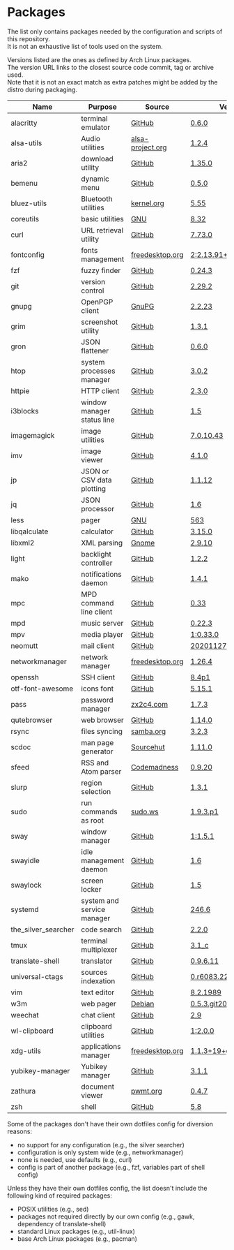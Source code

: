 # Packages

The list only contains packages needed by the configuration and scripts of this repository.  
It is not an exhaustive list of tools used on the system.

Versions listed are the ones as defined by Arch Linux packages.  
The version URL links to the closest source code commit, tag or archive used.  
Note that it is not an exact match as extra patches might be added by the distro during packaging.

| Name                   | Purpose                              | Source                                                                                 | Version                                                                                                                     |
|------------------------|--------------------------------------|----------------------------------------------------------------------------------------|-----------------------------------------------------------------------------------------------------------------------------|
| alacritty              | terminal emulator                    | [GitHub](https://github.com/jwilm/alacritty)                                           | [0.6.0](https://github.com/jwilm/alacritty/releases/tag/v0.6.0)                                                             |
| alsa-utils             | Audio utilities                      | [alsa-project.org](http://git.alsa-project.org/?p=alsa-utils.git)                      | [1.2.4](http://git.alsa-project.org/?p=alsa-utils.git;a=tag;h=v1.2.4)                                                       |
| aria2                  | download utility                     | [GitHub](https://github.com/aria2/aria2)                                               | [1.35.0](https://github.com/aria2/aria2/releases/tag/release-1.35.0)                                                        |
| bemenu                 | dynamic menu                         | [GitHub](https://github.com/Cloudef/bemenu)                                            | [0.5.0](https://github.com/Cloudef/bemenu/releases/tag/0.5.0)                                                               |
| bluez-utils            | Bluetooth utilities                  | [kernel.org](https://git.kernel.org/pub/scm/bluetooth/bluez.git)                       | [5.55](https://git.kernel.org/pub/scm/bluetooth/bluez.git/tag/?h=5.55)                                                      |
| coreutils              | basic utilities                      | [GNU](http://git.savannah.gnu.org/cgit/coreutils.git/)                                 | [8.32](http://git.savannah.gnu.org/cgit/coreutils.git/tag/?h=v8.32)                                                         |
| curl                   | URL retrieval utility                | [GitHub](https://github.com/curl/curl)                                                 | [7.73.0](https://github.com/curl/curl/releases/tag/curl-7_73_0)                                                             |
| fontconfig             | fonts management                     | [freedesktop.org](https://cgit.freedesktop.org/fontconfig/)                            | [2:2.13.91+48+gfcb0420](https://cgit.freedesktop.org/fontconfig/commit/?id=fcb042028126d79ea5a5fa015b2b034b98656e73)        |
| fzf                    | fuzzy finder                         | [GitHub](https://github.com/junegunn/fzf)                                              | [0.24.3](https://github.com/junegunn/fzf/releases/tag/0.24.3)                                                               |
| git                    | version control                      | [GitHub](https://github.com/git/git)                                                   | [2.29.2](https://github.com/git/git/releases/tag/v2.29.2)                                                                   |
| gnupg                  | OpenPGP client                       | [GnuPG](https://git.gnupg.org/cgi-bin/gitweb.cgi?p=gnupg.git)                          | [2.2.23](https://git.gnupg.org/cgi-bin/gitweb.cgi?p=gnupg.git;a=tag;h=gnupg-2.2.23)                                         |
| grim                   | screenshot utility                   | [GitHub](https://github.com/emersion/grim)                                             | [1.3.1](https://github.com/emersion/grim/releases/tag/v1.3.1)                                                               |
| gron                   | JSON flattener                       | [GitHub](https://github.com/tomnomnom/gron)                                            | [0.6.0](https://github.com/tomnomnom/gron/releases/tag/v0.6.0)                                                              |
| htop                   | system processes manager             | [GitHub](https://github.com/hishamhm/htop)                                             | [3.0.2](https://github.com/htop-dev/htop/releases/tag/3.0.2)                                                                |
| httpie                 | HTTP client                          | [GitHub](https://github.com/jakubroztocil/httpie)                                      | [2.3.0](https://github.com/jakubroztocil/httpie/releases/tag/2.3.0)                                                         |
| i3blocks               | window manager status line           | [GitHub](https://github.com/vivien/i3blocks)                                           | [1.5](https://github.com/vivien/i3blocks/releases/tag/1.5)                                                                  |
| imagemagick            | image utilities                      | [GitHub](https://github.com/ImageMagick/ImageMagick)                                   | [7.0.10.43](https://github.com/ImageMagick/ImageMagick/releases/tag/7.0.10-43)                                              |
| imv                    | image viewer                         | [GitHub](https://github.com/eXeC64/imv)                                                | [4.1.0](https://github.com/eXeC64/imv/releases/tag/v4.1.0)                                                                  |
| jp                     | JSON or CSV data plotting            | [GitHub](https://github.com/sgreben/jp)                                                | [1.1.12](https://github.com/sgreben/jp/releases/tag/1.1.12)                                                                 |
| jq                     | JSON processor                       | [GitHub](https://github.com/stedolan/jq)                                               | [1.6](https://github.com/stedolan/jq/releases/tag/jq-1.6)                                                                   |
| less                   | pager                                | [GNU](http://ftp.gnu.org/gnu/less/)                                                    | [563](http://ftp.gnu.org/gnu/less/less-563.tar.gz)                                                                          |
| libqalculate           | calculator                           | [GitHub](https://github.com/Qalculate/libqalculate)                                    | [3.15.0](https://github.com/Qalculate/libqalculate/releases/tag/v3.15.0)                                                    |
| libxml2                | XML parsing                          | [Gnome](https://gitlab.gnome.org/GNOME/libxml2/)                                       | [2.9.10](https://gitlab.gnome.org/GNOME/libxml2/tags/v2.9.10)                                                               |
| light                  | backlight controller                 | [GitHub](https://github.com/haikarainen/light)                                         | [1.2.2](https://github.com/haikarainen/light/releases/tag/v1.2.2)                                                           |
| mako                   | notifications daemon                 | [GitHub](https://github.com/emersion/mako)                                             | [1.4.1](https://github.com/emersion/mako/releases/tag/v1.4.1)                                                               |
| mpc                    | MPD command line client              | [GitHub](https://github.com/MusicPlayerDaemon/mpc)                                     | [0.33](https://github.com/MusicPlayerDaemon/mpc/releases/tag/v0.33)                                                         |
| mpd                    | music server                         | [GitHub](https://github.com/MusicPlayerDaemon/MPD)                                     | [0.22.3](https://github.com/MusicPlayerDaemon/MPD/releases/tag/v0.22.3)                                                     |
| mpv                    | media player                         | [GitHub](https://github.com/mpv-player/mpv)                                            | [1:0.33.0](https://github.com/mpv-player/mpv/releases/tag/v0.33.0)                                                          |
| neomutt                | mail client                          | [GitHub](https://github.com/neomutt/neomutt)                                           | [20201127](https://github.com/neomutt/neomutt/releases/tag/20201127)                                                        |
| networkmanager         | network manager                      | [freedesktop.org](https://cgit.freedesktop.org/NetworkManager/NetworkManager)          | [1.26.4](https://cgit.freedesktop.org/NetworkManager/NetworkManager/tag/?h=1.26.4)                                          |
| openssh                | SSH client                           | [GitHub](https://github.com/openssh/openssh-portable)                                  | [8.4p1](https://github.com/openssh/openssh-portable/releases/tag/V_8_4_P1)                                                  |
| otf-font-awesome       | icons font                           | [GitHub](https://github.com/FortAwesome/Font-Awesome)                                  | [5.15.1](https://github.com/FortAwesome/Font-Awesome/releases/tag/5.15.1)                                                   |
| pass                   | password manager                     | [zx2c4.com](https://git.zx2c4.com/password-store/)                                     | [1.7.3](https://git.zx2c4.com/password-store/tag/?h=1.7.3)                                                                  |
| qutebrowser            | web browser                          | [GitHub](https://github.com/qutebrowser/qutebrowser)                                   | [1.14.0](https://github.com/qutebrowser/qutebrowser/releases/tag/v1.14.0)                                                   |
| rsync                  | files syncing                        | [samba.org](https://git.samba.org/?p=rsync.git)                                        | [3.2.3](https://git.samba.org/?p=rsync.git;a=tag;h=refs/tags/v3.2.3)                                                        |
| scdoc                  | man page generator                   | [Sourcehut](https://git.sr.ht/~sircmpwn/scdoc)                                         | [1.11.0](https://git.sr.ht/~sircmpwn/scdoc/refs/1.11.0)                                                                     |
| sfeed                  | RSS and Atom parser                  | [Codemadness](https://codemadness.org/git/sfeed)                                       | [0.9.20](https://codemadness.org/git/sfeed/commit/cfcdae2a394a2ac0d180ff34cae17e30422d0800.html)                            |
| slurp                  | region selection                     | [GitHub](https://github.com/emersion/slurp)                                            | [1.3.1](https://github.com/emersion/slurp/releases/tag/v1.3.1)                                                              |
| sudo                   | run commands as root                 | [sudo.ws](https://www.sudo.ws/repos/sudo)                                              | [1.9.3.p1](https://www.sudo.ws/repos/sudo/rev/SUDO_1_9_3p1)                                                                 |
| sway                   | window manager                       | [GitHub](https://github.com/swaywm/sway)                                               | [1:1.5.1](https://github.com/swaywm/sway/releases/tag/1.5.1)                                                                |
| swayidle               | idle management daemon               | [GitHub](https://github.com/swaywm/swayidle)                                           | [1.6](https://github.com/swaywm/swayidle/releases/tag/1.6)                                                                  |
| swaylock               | screen locker                        | [GitHub](https://github.com/swaywm/swaylock)                                           | [1.5](https://github.com/swaywm/swaylock/releases/tag/1.5)                                                                  |
| systemd                | system and service manager           | [GitHub](https://github.com/systemd/systemd)                                           | [246.6](https://github.com/systemd/systemd-stable/releases/tag/v246.6)                                                      |
| the_silver_searcher    | code search                          | [GitHub](https://github.com/ggreer/the_silver_searcher)                                | [2.2.0](https://github.com/ggreer/the_silver_searcher/releases/tag/2.2.0)                                                   |
| tmux                   | terminal multiplexer                 | [GitHub](https://github.com/tmux/tmux)                                                 | [3.1_c](https://github.com/tmux/tmux/releases/tag/3.1c)                                                                     |
| translate-shell        | translator                           | [GitHub](https://github.com/soimort/translate-shell)                                   | [0.9.6.11](https://github.com/soimort/translate-shell/releases/tag/v0.9.6.11)                                               |
| universal-ctags        | sources indexation                   | [GitHub](https://github.com/universal-ctags/ctags)                                     | [0.r6083.2258b24b](https://github.com/universal-ctags/ctags/commit/2258b24b27962615bc609c6139870be8769f578b)                |
| vim                    | text editor                          | [GitHub](https://github.com/vim/vim)                                                   | [8.2.1989](https://github.com/vim/vim/releases/tag/v8.2.1989)                                                               |
| w3m                    | web pager                            | [Debian](https://salsa.debian.org/debian/w3m)                                          | [0.5.3.git20200507](https://salsa.debian.org/debian/w3m/commit/aa078ed98ab58e961761c077472c1219dcbc738e)                    |
| weechat                | chat client                          | [GitHub](https://github.com/weechat/weechat)                                           | [2.9](https://github.com/weechat/weechat/releases/tag/v2.9)                                                                 |
| wl-clipboard           | clipboard utilities                  | [GitHub](https://github.com/bugaevc/wl-clipboard)                                      | [1:2.0.0](https://github.com/bugaevc/wl-clipboard/releases/tag/v2.0.0)                                                      |
| xdg-utils              | applications manager                 | [freedesktop.org](https://cgit.freedesktop.org/xdg/xdg-utils/)                         | [1.1.3+19+g9816ebb](https://cgit.freedesktop.org/xdg/xdg-utils/commit/?id=9816ebb3e6fd9f23e993b8b7fcbd56f92d9c9197)         |
| yubikey-manager        | Yubikey manager                      | [GitHub](https://github.com/Yubico/yubikey-manager)                                    | [3.1.1](https://github.com/Yubico/yubikey-manager/releases/tag/yubikey-manager-3.1.1)                                       |
| zathura                | document viewer                      | [pwmt.org](https://git.pwmt.org/pwmt/zathura)                                          | [0.4.7](https://git.pwmt.org/pwmt/zathura/tags/0.4.7)                                                                       |
| zsh                    | shell                                | [GitHub](https://github.com/zsh-users/zsh)                                             | [5.8](https://github.com/zsh-users/zsh/releases/tag/zsh-5.8)                                                                |

Some of the packages don't have their own dotfiles config for diversion reasons:
- no support for any configuration (e.g., the silver searcher)
- configuration is only system wide (e.g., networkmanager)
- none is needed, use defaults (e.g., curl)
- config is part of another package (e.g., fzf, variables part of shell config)

Unless they have their own dotfiles config, the list doesn't include the following kind of required packages:
- POSIX utilities (e.g., sed)
- packages not required directly by our own config (e.g., gawk, dependency of translate-shell)
- standard Linux packages (e.g., util-linux)
- base Arch Linux packages (e.g., pacman)
